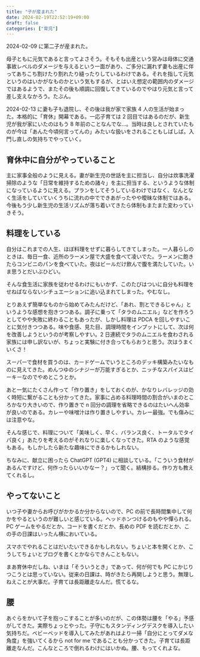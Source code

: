 ```yaml
---
title: "子が産まれた"
date: 2024-02-19T22:52:19+09:00
draft: false
categories: ["育児"]
---
```


2024-02-09 に第二子が産まれた。

<!--more-->

母子ともに元気であると言ってよさそう。そもそも出産という営みは母体に交通事故レベルのダメージを与えるという一面があり、ご多分に漏れず妻も出産に伴ってあちこち割けたり割れたり縫ったりしているわけである。それを指して元気というのはいかがなものかという気もするが、とはいえ想定の範囲内のダメージではあるようで、またその後も順調に回復してきているのでやはり元気と言って差し支えなかろう。たぶん。

2024-02-13 に妻も子も退院し、その後は我が家で家族 4 人の生活が始まった。本格的に「育休」開幕である。一応子育ては 2 回目ではあるのだが、新生児が我が家にいたのはもう 8 年前のことなんでな...。当時は良しとされていたものが今は「あんた今頃何言ってんの」みたいな扱いをされることもしばしば。入門し直しの気持ちでやっていく。

## 育休中に自分がやっていること

主に家事全般のように見える。妻が新生児の世話を主に担当し、自分は炊事洗濯掃除のような「日常を維持するための諸々」を主に担当する、というような体制になっているように見える。プランをしてそうしているわけではなく、なんとなく生活をしていていくうちに流れの中でできあがったやや曖昧な体制ではある。今後もう少し新生児の生活リズムが落ち着いてきたら体制もまたまた変わっていきそう。

## 料理をしている

自分はこれまでの人生、ほぼ料理をせずに暮らしてきてしまった。一人暮らしのときは、毎日一食、近所のラーメン屋で大盛を食べて凌いでた。ラーメンに飽きたらコンビニのパンを食べていた。夜はビールだけ飲んで腹を満たしていた。いま思うとだいぶひどい。

そんな食生活に家族を従わせるわけにもいかず、このたびはついに自分も料理をせねばならないシチュエーションに追い込まれてしまった。やむなし。

とりあえず簡単なものから始めてみたんだけど、「あれ、割とできるじゃん」というような感想を抱きつつある。調子に乗って「タラのムニエル」などを作ろうとしてやや失敗に終わることもあったが、しかし料理は PDCA を回しやすいことに気付きつつある。味や食感、見た目、調理時間をインプットにして、次は何を改善しようというのが考察しやすい。2 日連続でタラのムニエルを食わされる家族には申し訳ないが、ちょっと実験に付き合ってもらおうと思う。次はうまくいくさ！

スーパーで食材を買うのは、カードゲームでいうところのデッキ構築みたいなものに見えてきた。めんつゆのシナジーが万能すぎるとか、ニッチなスパイスはピーキーなのでやめとこうとか。

あと一気にたくさん作って「作り置き」をしておくのが、かなりレバレッジの効く時短に繋がることも分かってきた。家事に占める料理時間の割合がいまのところかなり大きいので、作り置きで n 回分の調理を省略できるのはたいへん効率が良いのである。カレーや味噌汁は作り置きしやすい。カレー最強。でも傷みには注意やな。

そんな感じで、料理について「美味しく、早く、バランス良く、トータルでタイパ良く」あたりを考えるのがそれなりに楽しくなってきた。RTA のような感覚もある。もしかしたら新たな趣味にできるかもしれない。

ちなみに、献立に困ったら ChatGPT (GPT4) に相談している。「こういう食材があるんですけど、何作ったらいいかなー？」って聞く。結構捗る。作り方も教えてくれるし。

## やってないこと

いつ子や妻からお呼びがかかるか分からないので、PC の前で長時間集中して何かをやるというのが難しいと感じている。ヘッドホンつけるのもやや憚られる。PC ゲームをやるだとか、コードを書くだとか、長めの PDF を読むだとか、この手の日課はいったん横においている。

スマホでやれることはだいたいできるかもしれない。ちょいと本を開くとか、こうしてちょいとブログを書くとかならできんこともない。

まあ育休中だしね、いまは「そういうとき」であって、何が何でも PC にかじりつこうとは思っていない。従来の日課は、時がきたら再開しようと思う。無理しねえことが大事だ。子育ては長距離走なんだ。慌てるな。

## 腰

あぐらをかいて子を抱っこすることが多いのだが、この体勢は腰を「やる」予感がしてきた。実際ちょっとやった。子守にもスタンディングデスクを導入したい気持ちだ。ベビーベッドを導入してみたがあれはより一掃「自分にとってダメな角度」を強いてくるから not for me であることも分かってきた。子育ては長距離走なんだ。こんなところで倒れるわけにはいかぬ。腰、もってくれよな。

